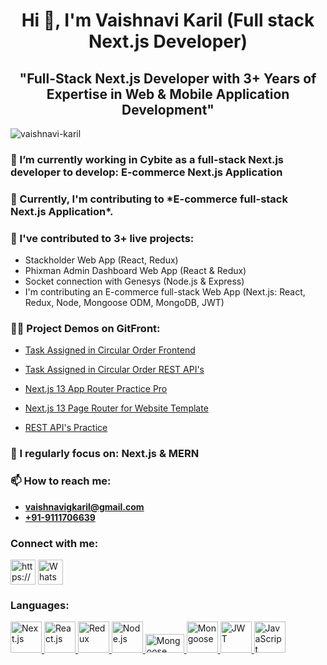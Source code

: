 <h1 align="center">
  Hi 👋, I'm Vaishnavi Karil (Full stack Next.js Developer)
</h1>
<h2 align="center">
"Full-Stack Next.js Developer with 3+ Years of Expertise in Web & Mobile Application Development"
</h2>

<p align="left">
  <img
    src="https://komarev.com/ghpvc/?username=vaishnavi-karil&label=Profile%20views&culor=0e75b6&style=flat"
    alt="vaishnavi-karil"
  />
</p>

<h3>🔭 I’m currently working in Cybite as a full-stack Next.js developer  to
develop: E-commerce Next.js Application </h3>

<h3>🌱 Currently, I'm contributing to *E-commerce full-stack Next.js
Application*. </h3>

<h3>👯 I've contributed to 3+ live projects:</h3>

<ul>
  <li>Stackholder Web App (React, Redux)</li>
  <li>Phixman Admin Dashboard Web App (React & Redux)</li>
  <li>Socket connection with Genesys (Node.js & Express)</li>
  <li>I'm contributing an E-commerce full-stack Web App (Next.js: React, Redux, Node, Mongoose ODM, MongoDB, JWT) </li>
</ul>
 
<h3>👨‍💻 Project Demos on GitFront:</h3>
<!-- - [Task Assigned in Circular Order Frontend](https://github.com/Vaishnavi-Karil/next-app) -->

- [Task Assigned in Circular Order Frontend](https://github.com/Vaishnavi-Karil/next-app)


- [Task Assigned in Circular Order REST API's](https://github.com/Vaishnavi-Karil/express-app)

- [Next.js 13 App Router Practice Pro](https://gitfront.io/r/user-2846876/FWNB1pqUPdGN/devshopify-frontend/)
- [Next.js 13 Page Router for Website Template](https://gitfront.io/r/user-2846876/YMjqfrbq3aTj/Asidebar-Or-Drawer/)
- [REST API's Practice](https://gitfront.io/r/user-2846876/sRc7VtJMcc4e/devshopify-nextjs-backend/)

<h3>📝 I regularly focus on:
<Strong>Next.js & MERN</Strong></h3>

<h3>📫 How to reach me:</h3>
<ul>
  <li><strong><a href="mailto:vaishnavigkaril@gmail.com">vaishnavigkaril@gmail.com</a></strong></li>
  <li><strong><a href="tel:+91-9111706639">+91-9111706639</a></strong></li>
</ul>



<h3>Connect with me:</h3>
<p align="left">
  <a
    href="www.linkedin.com/in/vaishnavi-karil"
    target="blank"
    ><img
      align="center"
      src="https://raw.githubusercontent.com/rahuldkjain/github-profile-readme-generator/master/src/images/icons/Social/linked-in-alt.svg"
      alt="https://www.linkedin.com/in/vaishnavi-karil/"
      height="40"
      width="40"
  /></a>

   <a href="https://api.whatsapp.com/send?phone=919111706639" target="_blank">
    <img
      align="center"
      src="https://cdn.worldvectorlogo.com/logos/whatsapp-3.svg"
      alt="WhatsApp"
      height="40"
      width="40"
    />
  </a>
</p>

<h3>Languages:</h3>
<p align="left">
  <a href="https://nextjs.org/" target="blank" rel="noreferrer">
    <img
      src="https://cdn.worldvectorlogo.com/logos/next-js.svg"
      alt="Next.js"
      width="50"
      height="50"
    />
  </a>
 <a href="https://reactjs.org/" target="blank" rel="noreferrer">
    <img
      src="https://cdn.worldvectorlogo.com/logos/react-2.svg"
      alt="React.js"
      width="50"
      height="50"
    />
  </a>

  <a href="https://redux.js.org/" target="blank" rel="noreferrer">
    <img
      src="https://cdn.worldvectorlogo.com/logos/redux.svg"
      alt="Redux"
      width="50"
      height="50"
    />
  </a>
  <a href="https://nodejs.org/" target="blank" rel="noreferrer">
    <img
      src="https://cdn.worldvectorlogo.com/logos/nodejs-icon.svg"
      alt="Node.js"
      width="50"
      height="50"
    />
  </a>
 
  <a href="https://mongoosejs.com/" target="blank" rel="noreferrer">
    <img
      src="https://mongoosejs.com/docs/images/mongoose5_62x30_transparent.png"
      alt="Mongoose"
      width="62"
      height="30"
    />
  </a>
   <a href="https://www.mongodb.com/" target="blank" rel="noreferrer">
    <img
      src="https://cdn.worldvectorlogo.com/logos/mongodb-icon-1.svg"
      alt="Mongoose"
      width="50"
      height="50"
    />
  </a>
  <a href="https://jwt.io/" target="blank" rel="noreferrer">
    <img
      src="https://jwt.io/img/pic_logo.svg"
      alt="JWT"
      width="50"
      height="50"
    />
  </a>

   <a href="https://developer.mozilla.org/en-US/docs/Web/JavaScript" target="blank" rel="noreferrer">
    <img
      src="https://cdn.worldvectorlogo.com/logos/logo-javascript.svg"
      alt="JavaScript"
      width="50"
      height="50"
    />
  </a>
  
</p>
